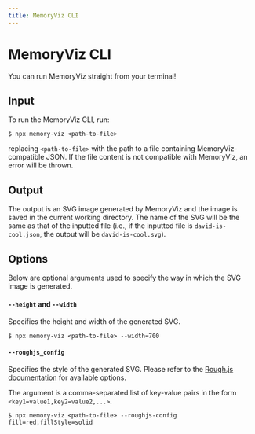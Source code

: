 ```yaml
---
title: MemoryViz CLI
---
```


# MemoryViz CLI

You can run MemoryViz straight from your terminal!

## Input

To run the MemoryViz CLI, run:

```console
$ npx memory-viz <path-to-file>
```

replacing `<path-to-file>` with the path to a file containing MemoryViz-compatible JSON. If the file content is not compatible with MemoryViz, an error will be thrown.

## Output

The output is an SVG image generated by MemoryViz and the image is saved in the current working directory. The name of the SVG will be the same as that of the inputted file (i.e., if the inputted file is `david-is-cool.json`, the output will be `david-is-cool.svg`).

## Options

Below are optional arguments used to specify the way in which the SVG image is generated.

#### `--height` and `--width`

Specifies the height and width of the generated SVG.

```console
$ npx memory-viz <path-to-file> --width=700
```

#### `--roughjs_config`

Specifies the style of the generated SVG. Please refer to the [Rough.js documentation](https://github.com/rough-stuff/rough/wiki#options) for available options.

The argument is a comma-separated list of key-value pairs in the form `<key1=value1,key2=value2,...>`.

```console
$ npx memory-viz <path-to-file> --roughjs-config fill=red,fillStyle=solid
```
